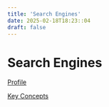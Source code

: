 ```yaml
---
title: 'Search Engines'
date: 2025-02-18T18:23::04
draft: false
---
```


# Search Engines

[Profile](Search%20Engines%2086ab3385df844334871d5b3dafa8456a/Profile%20a9033ab92dba44ecbb953b39cdb2b0b1.md)

[Key Concepts](Search%20Engines%2086ab3385df844334871d5b3dafa8456a/Key%20Concepts%20c862700b186f4aada89263e11a30ed33.md)
